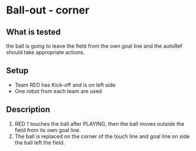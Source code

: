 # Ball-out - corner

## What is tested

the ball is going to leave the field from the own goal line and the autoRef should take appropriate actions.

## Setup

- Team RED has Kick-off and is on left side
- One robot from each team are used

## Description

1. RED 1 touches the ball after PLAYING, then the ball moves outside the field from its own goal line.
2. The ball is replaced on the corner of the touch line and goal line on side the ball left the field.
